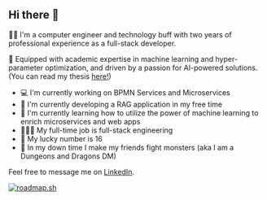 ## Hi there 👋

🐱‍💻 I'm a computer engineer and technology buff with two years of professional experience as a full-stack developer.

🤖 Equipped with academic expertise in machine learning and hyper-parameter optimization, and driven by a passion for AI-powered solutions. (You can read my thesis [here!](https://nemertes.library.upatras.gr/items/23e16095-3328-4232-ba0b-a802bb3f4ac6))

- 💻 I'm currently working on BPMN Services and Microservices
- 🌱 I'm currently developing a RAG application in my free time
- 📖 I'm currently learning how to utilize the power of machine learning to enrich microservices and web apps
- 👩🏻‍💻 My full-time job is full-stack engineering
- 🔢 My lucky number is 16
- 🐉 In my down time I make my friends fight monsters (aka I am a Dungeons and Dragons DM)

Feel free to message me on [LinkedIn](https://www.linkedin.com/in/eva-dourou-a072a2251/).

[![roadmap.sh](https://roadmap.sh/card/wide/672ba53431d65c235d13a822?variant=dark&roadmaps=ai-data-scientist)](https://roadmap.sh)

